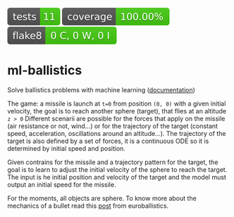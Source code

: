 [![Tests Status](badges/tests-badge.svg?dummy=8484744)](https://louis-pujol.github.io/ml-ballistics/reports/junit/report.html?sort=result) [![Coverage Status](badges/coverage-badge.svg?dummy=8484744)](https://louis-pujol.github.io/ml-ballistics/reports/coverage/htmlcov/index.html) [![Flake8 Status](badges/flake8-badge.svg?dummy=8484744)](https://louis-pujol.github.io/ml-ballistics/reports/flake8/index.html)

# ml-ballistics
Solve ballistics problems with machine learning ([documentation](https://louis-pujol.github.io/ml-ballistics/))

The game: a missile is launch at `t=0` from position `(0, 0)` with a given initial velocity, the goal is to reach another sphere (target), that flies at an altitude `z > 0` Different scenarii are possible for the forces that apply on the missile (air resistance or not, wind...) or for the trajectory of the target (constant speed, acceleration, oscillations around an altitude...). The trajectory of the target is also defined by a set of forces, it is a continuous ODE so it is determined by initial speed and position.

Given contrains for the missile and a trajectory pattern for the target, the goal is to learn to adjust the initial velocity of the sphere to reach the target. The input is he initial position and velocity of the target and the model must output an initial speed for the missile.

For the moments, all objects are sphere. To know more about the mechanics of a bullet read this [post](https://euroballistics.org/lois_balistiques_Eng.htm#balexterieure) from euroballistics.